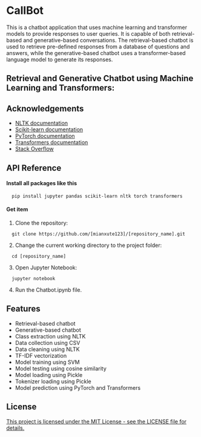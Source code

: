 
# CallBot
This is a chatbot application that uses machine learning and transformer models to provide responses to user queries. It is capable of both retrieval-based and generative-based conversations. The retrieval-based chatbot is used to retrieve pre-defined responses from a database of questions and answers, while the generative-based chatbot uses a transformer-based language model to generate its responses.
## Retrieval and Generative Chatbot using Machine Learning and Transformers:
## Acknowledgements

 - [NLTK documentation](https://www.nltk.org/)
 - [Scikit-learn documentation](https://scikit-learn.org/stable/index.html)
 - [PyTorch documentation](https://pytorch.org/docs/stable/index.html)
 - [Transformers documentation](https://huggingface.co/docs/transformers/index)
 - [Stack Overflow](https://stackoverflow.com/)

## API Reference

#### Install all packages like this

```http
  pip install jupyter pandas scikit-learn nltk torch transformers
```


#### Get item
1. Clone the repository:
```http
  git clone https://github.com/[mianxute123]/[repository_name].git
```

2. Change the current working directory to the project folder:
```http
  cd [repository_name]
```

3. Open Jupyter Notebook:
```http
  jupyter notebook
```

4. Run the Chatbot.ipynb file.



## Features

- Retrieval-based chatbot
- Generative-based chatbot
- Class extraction using NLTK
- Data collection using CSV
- Data cleaning using NLTK
- TF-IDF vectorization
- Model training using SVM
- Model testing using cosine similarity
- Model loading using Pickle
- Tokenizer loading using Pickle
- Model prediction using PyTorch and Transformers
## License

[This project is licensed under the MIT License - see the LICENSE file for details.](https://choosealicense.com/licenses/mit/)

